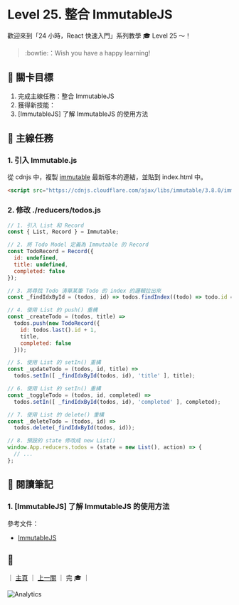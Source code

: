 # Level 25. 整合 ImmutableJS

歡迎來到「24 小時，React 快速入門」系列教學 :mortar_board: Level 25 ～！
> :bowtie:：Wish you have a happy learning!


## :checkered_flag: 關卡目標

1. 完成主線任務：整合 ImmutableJS
2. 獲得新技能：
  1. [ImmutableJS] 了解 ImmutableJS 的使用方法


## :triangular_flag_on_post: 主線任務

### 1. 引入 Immutable.js

從 cdnjs 中，複製 [immutable](https://cdnjs.com/libraries/immutable) 最新版本的連結，並貼到 index.html 中。

```html
<script src="https://cdnjs.cloudflare.com/ajax/libs/immutable/3.8.0/immutable.js"></script>
```

### 2. 修改 ./reducers/todos.js

```js
// 1. 引入 List 和 Record
const { List, Record } = Immutable;

// 2. 將 Todo Model 定義為 Immutable 的 Record
const TodoRecord = Record({
  id: undefined,
  title: undefined,
  completed: false
});

// 3. 將尋找 Todo 清單某筆 Todo 的 index 的邏輯拉出來
const _findIdxById = (todos, id) => todos.findIndex((todo) => todo.id === id);

// 4. 使用 List 的 push() 重構
const _createTodo = (todos, title) =>
  todos.push(new TodoRecord({
    id: todos.last().id + 1,
    title,
    completed: false
  }));

// 5. 使用 List 的 setIn() 重構
const _updateTodo = (todos, id, title) =>
  todos.setIn([ _findIdxById(todos, id), 'title' ], title);

// 6. 使用 List 的 setIn() 重構
const _toggleTodo = (todos, id, completed) =>
  todos.setIn([ _findIdxById(todos, id), 'completed' ], completed);

// 7. 使用 List 的 delete() 重構
const _deleteTodo = (todos, id) =>
  todos.delete(_findIdxById(todos, id));

// 8. 預設的 state 修改成 new List()
window.App.reducers.todos = (state = new List(), action) => {
  // ...
};
```


## :book: 閱讀筆記

### 1. [ImmutableJS] 了解 ImmutableJS 的使用方法

參考文件：

- [ImmutableJS](https://facebook.github.io/immutable-js)


## :rocket:

｜ [主頁](../../) ｜ [上一關](../level-24_react-redux) ｜ 完 :mortar_board: ｜


![Analytics](https://shining-ga-beacon.appspot.com/UA-77436651-1/level-25_immutablejs?pixel)
